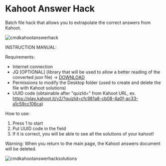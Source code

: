 # Kahoot Answer Hack
Batch file hack that allows you to extrapolate the correct answers from Kahoot.

![cmdkahootanswerhack](https://user-images.githubusercontent.com/44946921/217188017-24514392-8fcc-4e07-bb95-021b13c6ee44.png)

INSTRUCTION MANUAL:

Requirements:
- Internet connection
- JQ [OPTIONAL] (library that will be used to allow a better reading of the converted json file) -> [DOWNLOAD](https://stedolan.github.io/jq/download/)
- Permissions to modify the Desktop folder (used to create and delete the file with Kahoot solutions)
- UUID code (obtainable after "quizId=" from Kahoot URL, ex.
https://play.kahoot.it/v2/?quizId=cfc981a8-cb08-4a0f-ac33-a1c59cc106ca)

How to use:
1. Press 1 to start
2. Put UUID code in the field
3. If it is correct, you will be able to see all the solutions of your kahoot!

Warning:
When you return to the main page, the Kahoot answers document will be deleted.

![cmdkahootanswerhacksolutions](https://user-images.githubusercontent.com/44946921/217188033-39f3e0ba-0cd1-4255-a842-a930677734ba.png)
